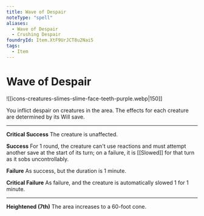 ```yaml
---
title: Wave of Despair
noteType: "spell"
aliases:
  - Wave of Despair
  - Crushing Despair
foundryId: Item.XtF9UrJCT8u2Nai5
tags:
  - Item
---
```


# Wave of Despair
![[icons-creatures-slimes-slime-face-teeth-purple.webp|150]]

You inflict despair on creatures in the area. The effects for each creature are determined by its Will save.

* * *

**Critical Success** The creature is unaffected.

**Success** For 1 round, the creature can't use reactions and must attempt another save at the start of its turn; on a failure, it is [[Slowed]] for that turn as it sobs uncontrollably.

**Failure** As success, but the duration is 1 minute.

**Critical Failure** As failure, and the creature is automatically slowed 1 for 1 minute.

* * *

**Heightened (7th)** The area increases to a 60-foot cone.
